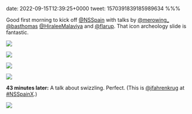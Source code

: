 date: 2022-09-15T12:39:25+0000
tweet: 1570391839185989634
%%%

Good first morning to kick off [@NSSpain](https://twitter.com/NSSpain) with talks by [@merowing_](https://twitter.com/merowing_) [@basthomas](https://twitter.com/basthomas) [@HiraleeMalaviya](https://twitter.com/HiraleeMalaviya) and [@flarup](https://twitter.com/flarup). That icon archeology slide is fantastic.

![](FcsnBZYXEAERbnb.jpg)

![](FcsnBftWIAEHqng.jpg)

![](FcsnBcHXwAE63N3.jpg)

![](FcsnBWnWQAY4KC4.jpg)

**43 minutes later:** A talk about swizzling. Perfect. (This is [@jfahrenkrug](https://twitter.com/jfahrenkrug) at [#NSSpainX](https://twitter.com/hashtag/NSSpainX).)

![](FcsxGr8XgAA7mcG.jpg)
